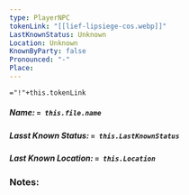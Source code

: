 ```yaml
---
type: PlayerNPC
tokenLink: "[[lief-lipsiege-cos.webp]]"
LastKnownStatus: Unknown
Location: Unknown
KnownByParty: false
Pronounced: "-"
Place:
---
```

    
`="!"+this.tokenLink`
##### Name: `= this.file.name`
##### Lasst Known Status: `= this.LastKnownStatus`
##### Last Known Location: `= this.Location`
### Notes:

